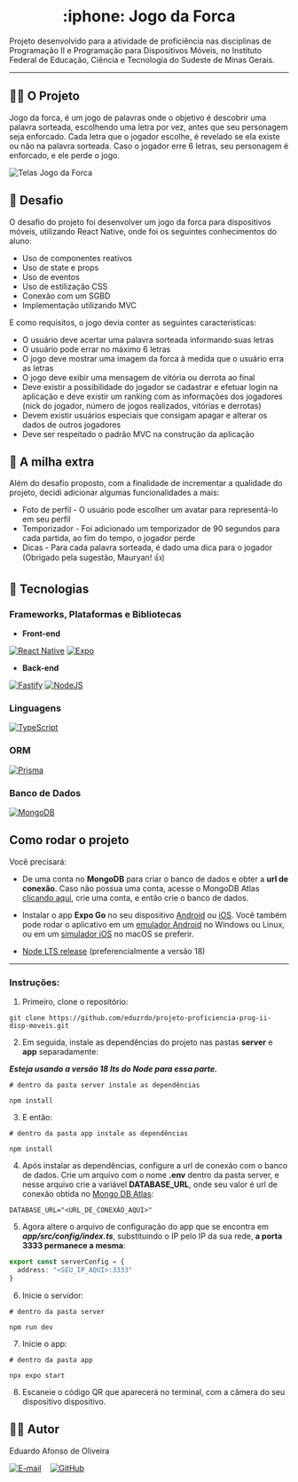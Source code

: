 <h1 align="center">:iphone: Jogo da Forca</h1>

Projeto desenvolvido para a atividade de proficiência nas disciplinas de Programação II e Programação para Dispositivos Móveis, no Instituto Federal de Educação, Ciência e Tecnologia do Sudeste de Minas Gerais.

---

## :man_technologist: O Projeto

Jogo da forca, é um jogo de palavras onde o objetivo é descobrir uma palavra sorteada, escolhendo uma letra por vez, antes que seu personagem seja enforcado. Cada letra que o jogador escolhe, é revelado se ela existe ou não na palavra sorteada. Caso o jogador erre 6 letras, seu personagem é enforcado, e ele perde o jogo.

![Telas Jogo da Forca](https://github.com/eduzrdo/assets/blob/main/jogo-da-forca/screens-jogo-da-forca.png?raw=true)

## :bow_and_arrow: Desafio

O desafio do projeto foi desenvolver um jogo da forca para dispositivos móveis, utilizando React Native, onde foi os seguintes conhecimentos do aluno:

- Uso de componentes reativos
- Uso de state e props
- Uso de eventos
- Uso de estilização CSS
- Conexão com um SGBD
- Implementação utilizando MVC

E como requisitos, o jogo devia conter as seguintes características:

- O usuário deve acertar uma palavra sorteada informando suas letras
- O usuário pode errar no máximo 6 letras
- O jogo deve mostrar uma imagem da forca à medida que o usuário erra as letras
- O jogo deve exibir uma mensagem de vitória ou derrota ao final
- Deve existir a possibilidade do jogador se cadastrar e efetuar login na aplicação e deve
existir um ranking com as informações dos jogadores (nick do jogador, número de jogos
realizados, vitórias e derrotas)
- Devem existir usuários especiais que consigam apagar e alterar os dados de outros
jogadores
- Deve ser respeitado o padrão MVC na construção da aplicação

## :rocket: A milha extra

Além do desafio proposto, com a finalidade de incrementar a qualidade do projeto, decidi adicionar algumas funcionalidades a mais:

- Foto de perfil - O usuário pode escolher um avatar para representá-lo em seu perfil
- Temporizador - Foi adicionado um temporizador de 90 segundos para cada partida, ao fim do tempo, o jogador perde
- Dicas - Para cada palavra sorteada, é dado uma dica para o jogador (Obrigado pela sugestão, Mauryan! :+1:)

## :wrench: Tecnologias

### Frameworks, Plataformas e Bibliotecas

- **Front-end**

[![React Native](https://img.shields.io/badge/react_native-%2320232a.svg?style=for-the-badge&logo=react&logoColor=%2361DAFB)](https://reactnative.dev/)
[![Expo](https://img.shields.io/badge/expo-1C1E24?style=for-the-badge&logo=expo&logoColor=#D04A37)](https://expo.dev/)

- **Back-end**

[![Fastify](https://img.shields.io/badge/fastify-%23000000.svg?style=for-the-badge&logo=fastify&logoColor=white)](https://fastify.dev/)
[![NodeJS](https://img.shields.io/badge/node.js-6DA55F?style=for-the-badge&logo=node.js&logoColor=white)](https://nodejs.org/)

### Linguagens

[![TypeScript](https://img.shields.io/badge/typescript-%23007ACC.svg?style=for-the-badge&logo=typescript&logoColor=white)](https://www.typescriptlang.org/)

### ORM

[![Prisma](https://img.shields.io/badge/Prisma-3982CE?style=for-the-badge&logo=Prisma&logoColor=white)](https://www.prisma.io/)

### Banco de Dados

[![MongoDB](https://img.shields.io/badge/MongoDB-%234ea94b.svg?style=for-the-badge&logo=mongodb&logoColor=white)](https://www.mongodb.com/)

## Como rodar o projeto

Você precisará:

- <span id="mongodb"></span>De uma conta no **MongoDB** para criar o banco de dados e obter a **url de conexão**. Caso não possua uma conta, acesse o MongoDB Atlas [clicando aqui](https://www.mongodb.com/), crie uma conta, e então crie o banco de dados.

- Instalar o app **Expo Go** no seu dispositivo [Android](https://play.google.com/store/apps/details?id=host.exp.exponent) ou [iOS](https://apps.apple.com/app/expo-go/id982107779). Você também pode rodar o aplicativo em um [emulador Android](https://docs.expo.dev/workflow/android-studio-emulator/) no Windows ou Linux, ou em um [simulador iOS](https://docs.expo.dev/workflow/ios-simulator/) no macOS se preferir.

- [Node LTS release](https://nodejs.org/en/download) (preferencialmente a versão 18)

---

### Instruções:

1. Primeiro, clone o repositório:

```
git clone https://github.com/eduzrdo/projeto-proficiencia-prog-ii-disp-moveis.git
```

2. Em seguida, instale as dependências do projeto nas pastas **server** e **app** separadamente:

***Esteja usando a versão 18 lts do Node para essa parte.***

```
# dentro da pasta server instale as dependências

npm install
```
3. E então:
```
# dentro da pasta app instale as dependências

npm install
```

4. Após instalar as dependências, configure a url de conexão com o banco de dados. Crie um arquivo com o nome **.env** dentro da pasta server, e nesse arquivo crie a variável **DATABASE_URL**, onde seu valor é url de conexão obtida no [Mongo DB Atlas](#mongodb):

```
DATABASE_URL="<URL_DE_CONEXÃO_AQUI>"
```

5. Agora altere o arquivo de configuração do app que se encontra em ***app/src/config/index.ts***, substituindo o IP pelo IP da sua rede, **a porta 3333 permanece a mesma**:

```ts
export const serverConfig = {
  address: "<SEU_IP_AQUI>:3333"
}
```

6. Inicie o servidor:

```
# dentro da pasta server

npm run dev
```

7. Inicie o app:

```
# dentro da pasta app

npx expo start
```

8. Escaneie o código QR que aparecerá no terminal, com a câmera do seu dispositivo dispositivo.

## :man_technologist: Autor

Eduardo Afonso de Oliveira

[![E-mail](https://raw.githubusercontent.com/eduzrdo/assets/4a88a1195b5fe2313b27f63a800d2b1dd8ff67ab/icons/mail.svg)](mailto:eduardoliveira.dev@gmail.com)
&nbsp;&nbsp;
[![GitHub](https://raw.githubusercontent.com/eduzrdo/assets/8cb8aa7fa73dd6fed3e2a450071cc3e8c349f02d/icons/github.svg)](https://github.com/eduzrdo)